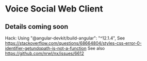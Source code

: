 # Voice Social Web Client

## Details coming soon

Hack: Using "@angular-devkit/build-angular": "^12.1.4",
See https://stackoverflow.com/questions/68664804/styles-css-error-0-identifier-getundopath-is-not-a-function
See also https://github.com/nrwl/nx/issues/6612
